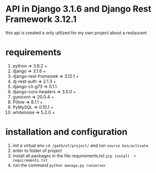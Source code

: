 # API in Django 3.1.6 and Django Rest Framework 3.12.1

this api is created a only utilized for my own project about a restaurant


# requirements

1. python => 3.8.2 +
2. django => 3.1.6 + 
3. django-rest-frameowk => 3.12.1 +
4. dj-rest-auth => 2.1.3 +
5. django-cli-g73 => 0.1.1
6. django-cors-headers => 3.5.0 +
7. gunicorn => 20.0.4 +
8. Pillow => 8.1.1 +
9. PyMySQL => 0.10.1 +
10. whitenoise => 5.2.0 +

# installation and configuration

1. init a virtual env `cd /path/of/project/` and run `source bin/activate`
2. enter to folder of project
3. install all packages in the file requirements.txt
    `pip install -r requirements.txt`
3. run the command `python managa.py runserver`
